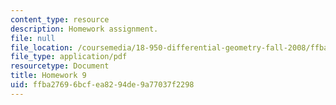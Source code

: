 ```yaml
---
content_type: resource
description: Homework assignment.
file: null
file_location: /coursemedia/18-950-differential-geometry-fall-2008/ffba27696bcfea8294de9a77037f2298_homework9.pdf
file_type: application/pdf
resourcetype: Document
title: Homework 9
uid: ffba2769-6bcf-ea82-94de-9a77037f2298
---
```

